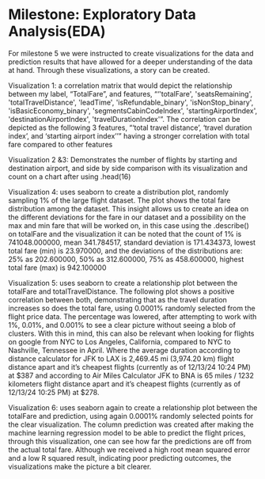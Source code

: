 # Milestone:  Exploratory Data Analysis(EDA)

For milestone 5 we were instructed to create visualizations for the data and prediction results that have allowed for a deeper understanding of the data at hand. Through these visualizations, a story can be created.

Visualization 1: a correlation matrix that would depict the relationship between my label, “TotalFare”, and features, “‘'totalFare', 'seatsRemaining', 'totalTravelDistance', 'leadTime', 'isRefundable_binary', 'isNonStop_binary', 'isBasicEconomy_binary', 'segmentsCabinCodeIndex', 'startingAirportIndex', 'destinationAirportIndex', 'travelDurationIndex'”. The correlation can be depicted as the following 3 features, “‘total travel distance’, ‘travel duration index’, and ‘starting airport index’’” having a stronger correlation with total fare compared to other features


Visualization 2 &3: Demonstrates the number of flights by starting and destination airport, and side by side comparison with its visualization and count on a chart after using .head(16)



Visualization 4: uses seaborn to create a distribution plot, randomly sampling 1% of the large flight dataset. The plot shows the total fare distribution among the dataset.  This insight allows us to create an idea on the different deviations for the fare in our dataset and a possibility on the max and min fare that will be worked on, in this case using the .describe() on totalFare and the visualization it can be noted that the count of 1% is 741048.000000, mean 341.784517, standard deviation is 171.434373, lowest total fare (min) is 23.970000, and the deviations of the distributions are: 25% as 202.600000, 50% as  312.600000, 75% as 458.600000, highest total fare (max) is 942.100000



Visualization 5:  uses seaborn to create a relationship plot between the totalFare and totalTravelDistance.  The following plot shows a positive correlation between both, demonstrating that as the travel duration increases so does the total fare, using 0.0001% randomly selected from the flight price data. The percentage was lowered, after attempting to work with 1%, 0.01%, and 0.001% to see a clear picture without seeing a blob of clusters. With this in mind, this can also be relevant when looking for flights on google from NYC to Los Angeles, California, compared to NYC to Nashville, Tennessee in April. Where the average duration according to distance calculator for JFK to LAX is 2,469.45 mi (3,974.20 km) flight distance apart and it’s cheapest flights (currently as of 12/13/24 10:24 PM) at $387 and according to Air Miles Calculator JFK to BNA is 65 miles / 1232 kilometers flight distance apart and it’s cheapest flights (currently as of 12/13/24 10:25 PM) at $278.




Visualization 6: uses seaborn again to create a relationship plot between the totalFare and prediction, using again 0.0001% randomly selected points for the clear visualization.  The column prediction was created after making the machine learning regression model to be able to predict the flight prices, through this visualization, one can see how far the predictions are off from the actual total fare.  Although we received a high root mean squared error and a low R squared result, indicating poor predicting outcomes, the visualizations make the picture a bit clearer. 